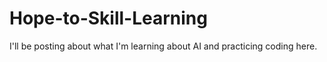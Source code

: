 # Hope-to-Skill-Learning
I'll be posting about what I'm learning about AI and practicing coding here.
